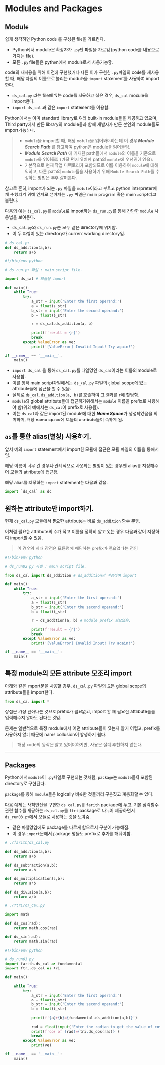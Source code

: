 # Modules and Packages

## Module

쉽게 생각하면 Python code 를 구성된 file을 가르킨다.

* Python에서 module은 확장자가 `.py`인 파일을 가르킴 (python code를 내용으로 가지는 file).
* 모든 `.py` file들은 python에서 module로서 사용가능함.

code의 재사용을 위해 이전에 구현했거나 다른 이가 구현한 `.py`파일의 code를 재사용할 때, 해당 파일의 이름으로 불리는 module을 `import` statement를 사용하여 import한다.

* `ds_cal.py` 라는 file에 있는 code를 사용하고 싶은 경우, `ds_cal` module을 import한다.
* `import ds_cal` 과 같은 `import` statement를 이용함.

Python에서는 이미 standard library로 여러 built-in module들을 제공하고 있으며, Third party에서 만든 library의 module들과 함께 개발자가 만든 본인의 module들도 import가능하다.

> * `module`을 import할 때, 해당 `module`을 읽어와야하는데 이 경우 ***Module Search Path*** 를 참고하여 python은 module을 읽어들임.  
> * ***Module Search Path*** 에 기재된 path들에서 `module`의 이름을 기준으로 `module`을 읽어들임 (가장 먼저 위치한 path의 `module`에 우선권이 있음).  
> * 기본적으로 현재 작업 디렉토리가 포함되므로 이를 이용하여 `module`에 대해 익히고, 다른 path의 `module`들을 사용하기 위해 `Module Search Path`를 수정하는 방법은 추후 살펴본다.

참고로 흔히, import가 되는 `.py` 파일을 `module`이라고 부르고 python interpreter에게 수행되기 위해 인자로 넘겨지는 `.py` 파일은 main program 혹은 main script라고 불린다.

다음의 예는 `ds_cal.py`를 `module`로 import하는 `ds_run.py`를 통해 간단한 `module` 사용법을 보여준다.

* `ds_cal.py`와 `ds_run.py`는 모두 같은 directory에 위치함.
* 이 두 파일이 있는 directory가 current working directory임.

```Python
# ds_cal.py
def ds_addition(a,b):
    return a+b
```

```Python
#!/bin/env python

# ds_run.py 파일 : main script file.

import ds_cal # 모듈을 import

def main():
    while True:
        try:
            a_str = input('Enter the first operand:')
            a = float(a_str)
            b_str = input('Enter the second operand:')
            b = float(b_str)

            r = ds_cal.ds_addition(a, b)

            print(f'result = {r}')
            break
        except ValueError as ve:
            print('[ValueError] Invalid Input! Try again!')

if __name__ == '__main__':
    main()
```

* `import ds_cal` 을 통해 `ds_cal.py`를 파일명인 `ds_cal`이라는 이름의 module로 사용함.
* 이를 통해 main script파일에서는 `ds_cal.py` 파일의 global scope에 있는 attribute들에 접근을 할 수 있음.
* 실제로 `ds_cal.ds_addition(a, b)`를  호출하여 그 결과를 `r`에 할당함.
* `module`의 global attribute들에 접근하기위해서는 `module` 이름을 prefix로 사용해야 함(위의 예에서는 `ds_cal`이 prefix로 사용됨).
* 이는 `ds_cal`과 같은 import된 module에 대한 ***Name Space***가 생성되었음을 의미하며, 해당 name space에 모듈의 attribute들이 속하게 됨.

## `as`를 통한 alias(별칭) 사용하기.

앞서 예의 `import` statement에서 import된 모듈에 접근은 모듈 파일의 이름을 통해서임.

해당 이름이 너무 긴 경우나 관례적으로 사용되는 별칭이 있는 경우엔 alias를 지정해주어 모듈의 attribute에 접근함.

해당 alias를 지정하는 `import` statement는 다음과 같음.

```Python
import `ds_cal` as dc
```

## 원하는 attribute만 import하기.

현재 `ds_cal.py` 모듈에서 필요한 attribute는 바로 `ds_addition` 함수 뿐임.

이처럼 필요한 attribute의 수가 적고 이름을 정확히 알고 있는 경우 다음과 같이 지정하여 import할 수 있음.

> 이 경우의 최대 장점은 모듈명에 해당하는 prefix가 필요없다는 점임.

```Python
#!/bin/env python

# ds_run02.py 파일 : main script file.

from ds_cal import ds_addition # ds_addition만 지정하여 import 

def main():
    while True:
        try:
            a_str = input('Enter the first operand:')
            a = float(a_str)
            b_str = input('Enter the second operand:')
            b = float(b_str)

            r = ds_addition(a, b) # module prefix 필요없음.

            print(f'result = {r}')
            break
        except ValueError as ve:
            print('[ValueError] Invalid Input! Try again!')

if __name__ == '__main__':
    main()
```

## 특정 module의 모든 attribute 모조리 import

아래와 같은 import문을 사용할 경우, `ds_cal.py` 파일의 모든 global scope의 attribute들을 import한다.

```Python
from ds_cal import *
```

장점은 가장 편하다는 것으로 prefix가 필요없고, import 할 때 필요한 attribute들을 입력해주지 않아도 된다는 것임.

문제는 일반적으로 특정 module에서 어떤 attribute들이 있는지 알기 어렵고, prefix를 사용하지 않기 때문에 name collusion이 발생하기 쉽다. 

> 해당 code의 동작은 알고 있어야하지만, 사용은 절대 추천하지 않는다.

---

## Packages

Python에서 `module`이 `.py`파일로 구현되는 것처럼, `package`는 `module`들이 포함된 directory로 구현된다.

`package`를 통해 `module`들은 logically 비슷한 것들끼리 구분짓고 계층화할 수 있다.

다음 예제는 사칙연산을 구현한 `ds_cal.py`를 `farith` package에 두고, 기본 삼각함수 관련 함수를 제공하는 `ds_cal.py`를 `ftri` package로 나누어 제공하면서 `ds_run03.py`에서 모듈로 사용하는 것을 보여줌.

* 같은 파일명임에도 package를 다르게 함으로서 구분이 가능해짐.
* 이 경우 `import`문에서 package 명들도 prefix로 추가를 해줘야함. 

```Python
# ./farith/ds_cal.py

def ds_addition(a,b):
    return a+b

def ds_subtraction(a,b):
    return a-b

def ds_multiplication(a,b):
    return a*b

def ds_division(a,b):
    return a/b
```

```Python
# ./ftri/ds_cal.py

import math

def ds_cos(rad):
    return math.cos(rad)

def ds_sin(rad):
    return math.sin(rad)
```

```Python
#!/bin/env python

# ds_run03.py
import farith.ds_cal as fundamental
import ftri.ds_cal as tri

def main():

    while True:
        try:
            a_str = input('Enter the first operand:')
            a = float(a_str)
            b_str = input('Enter the second operand:')
            b = float(b_str)

            print(f'{a}+{b}={fundamental.ds_addition(a,b)}')

            rad = float(input('Enter the radian to get the value of cosine:'))
            print(f'cos of {rad}={tri.ds_cos(rad)}')
            break
        except ValueError as ve:
            print(ve)

if __name__ == '__main__':
    main()
```
